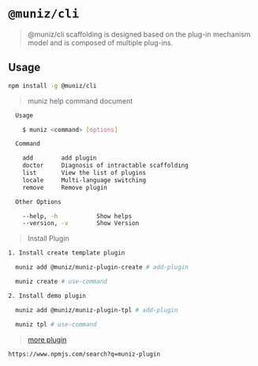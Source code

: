 # `@muniz/cli`

> @muniz/cli scaffolding is designed based on the plug-in mechanism model and is composed of multiple plug-ins.

## Usage

```bash
npm install -g @muniz/cli
```

> muniz help command document

```bash
  Usage

    $ muniz <command> [options]

  Command

    add        add plugin
    doctor     Diagnosis of intractable scaffolding
    list       View the list of plugins
    locale     Multi-language switching
    remove     Remove plugin

  Other Options

    --help, -h           Show helps
    --version, -v        Show Version
```

> Install Plugin

```bash
1. Install create template plugin

  muniz add @muniz/muniz-plugin-create # add-plugin

  muniz create # use-command

2. Install demo plugin

  muniz add @muniz/muniz-plugin-tpl # add-plugin

  muniz tpl # use-command
```

> [more plugin](https://www.npmjs.com/search?q=muniz-plugin)

`https://www.npmjs.com/search?q=muniz-plugin`
